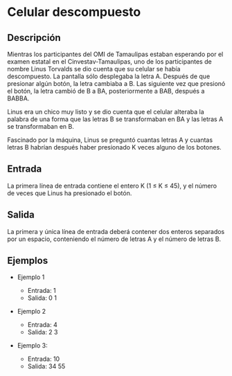 # Celular descompuesto

## Descripción
Mientras los participantes del OMI de Tamaulipas estaban esperando por el examen estatal en el Cinvestav-Tamaulipas, uno de los participantes de nombre Linus Torvalds se dio cuenta que su celular se había descompuesto. La pantalla sólo desplegaba la letra A. Después de que presionar algún botón, la letra cambiaba a B. Las siguiente vez que presionó el botón, la letra cambió de B a BA, posteriormente a BAB, después a BABBA.

Linus era un chico muy listo y se dio cuenta que el celular alteraba la palabra de una forma que las letras B se transformaban en BA y las letras A se transformaban en B.

Fascinado por la máquina, Linus se preguntó cuantas letras A y cuantas letras B habrían  después haber presionado K veces alguno de los botones.


## Entrada
La primera línea de entrada contiene el entero K (1 ≤ K ≤ 45), y el número de veces que Linus ha presionado el botón.

## Salida
La primera y única línea de entrada deberá contener dos enteros separados por un espacio, conteniendo el número de letras A y el número de letras B.


## Ejemplos
- Ejemplo 1
    + Entrada: 1
    + Salida: 0 1


- Ejemplo 2
    + Entrada:  4
    + Salida: 2 3

- Ejemplo 3:
    + Entrada: 10
    + Salida: 34 55 

